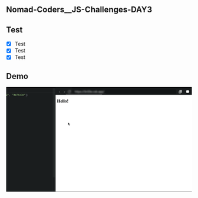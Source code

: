 ## Nomad-Coders\_\_JS-Challenges-DAY3

## Test

- [x] Test
- [x] Test
- [x] Test
## Demo

<img src="demo.gif" width="700" heigth="400">
